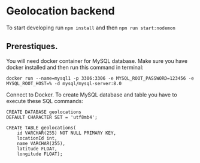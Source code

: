 # Geolocation backend

To start developing run `npm install` and then `npm run start:nodemon`

## Prerestiques.

You will need docker container for MySQL database. Make sure you have docker installed and then run this command in terminal:

```docker run --name=mysql1 -p 3306:3306 -e MYSQL_ROOT_PASSWORD=123456 -e MYSQL_ROOT_HOST=% -d mysql/mysql-server:8.0```

Connect to Docker.
To create MySQL database and table you have to execute these SQL commands:

```
CREATE DATABASE geolocations
DEFAULT CHARACTER SET = 'utf8mb4';
```

```
CREATE TABLE geolocations(  
    id VARCHAR(255) NOT NULL PRIMARY KEY,
    locationId int,
    name VARCHAR(255),
    latitude FLOAT,
    longitude FLOAT);
```
